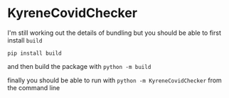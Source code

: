 # KyreneCovidChecker

I'm still working out the details of bundling but you should be able to first install `build`

`pip install build`

and then build the package with `python -m build`

finally you should be able to run with `python -m KyreneCovidChecker` from the command line